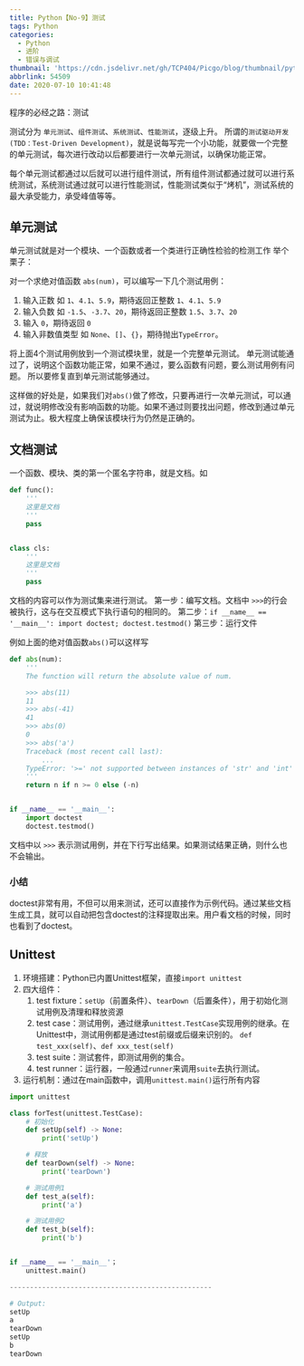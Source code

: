```yaml
---
title: Python【No-9】测试
tags: Python
categories:
  - Python
  - 进阶
  - 错误与调试
thumbnail: 'https://cdn.jsdelivr.net/gh/TCP404/Picgo/blog/thumbnail/python.png'
abbrlink: 54509
date: 2020-07-10 10:41:48
---
```


程序的必经之路：测试

<!--more-->


测试分为 `单元测试`、`组件测试`、`系统测试`、`性能测试`，逐级上升。
所谓的`测试驱动开发(TDD：Test-Driven Development)`，就是说每写完一个小功能，就要做一个完整的单元测试，每次进行改动以后都要进行一次单元测试，以确保功能正常。

每个单元测试都通过以后就可以进行组件测试，所有组件测试都通过就可以进行系统测试，系统测试通过就可以进行性能测试，性能测试类似于“烤机”，测试系统的最大承受能力，承受峰值等等。

## 单元测试
单元测试就是对一个模块、一个函数或者一个类进行正确性检验的检测工作
举个栗子：

对一个求绝对值函数 `abs(num)`，可以编写一下几个测试用例：

1. 输入正数 如 `1`、`4.1`、`5.9`，期待返回正整数 `1`、`4.1`、`5.9`
2. 输入负数 如 `-1.5`、`-3.7`、`20`，期待返回正整数 `1.5`、`3.7`、`20`
3. 输入 `0`，期待返回 `0`
4. 输入非数值类型 如 `None`、`[]`、`{}`，期待抛出`TypeError`。

将上面4个测试用例放到一个测试模块里，就是一个完整单元测试。
单元测试能通过了，说明这个函数功能正常，如果不通过，要么函数有问题，要么测试用例有问题。
所以要修复直到单元测试能够通过。

这样做的好处是，如果我们对`abs()`做了修改，只要再进行一次单元测试，可以通过，就说明修改没有影响函数的功能。如果不通过则要找出问题，修改到通过单元测试为止。极大程度上确保该模块行为仍然是正确的。

## 文档测试

一个函数、模块、类的第一个匿名字符串，就是文档。如

```python
def func():
    '''
    这里是文档
    '''
    pass


class cls:
    '''
    这里是文档
    '''
    pass
```

文档的内容可以作为测试集来进行测试。
第一步：编写文档。文档中 `>>>`的行会被执行，这与在交互模式下执行语句的相同的。
第二步：`if __name__ == '__main__': import doctest; doctest.testmod()`
第三步：运行文件

例如上面的绝对值函数`abs()`可以这样写

```python
def abs(num):
    '''
    The function will return the absolute value of num.

    >>> abs(11)
    11
    >>> abs(-41)
    41
    >>> abs(0)
    0
    >>> abs('a')
    Traceback (most recent call last):
        ...
    TypeError: '>=' not supported between instances of 'str' and 'int'
    '''
    return n if n >= 0 else (-n)


if __name__ == '__main__':
    import doctest
    doctest.testmod()
```
文档中以 `>>>` 表示测试用例，并在下行写出结果。如果测试结果正确，则什么也不会输出。

### 小结
doctest非常有用，不但可以用来测试，还可以直接作为示例代码。通过某些文档生成工具，就可以自动把包含doctest的注释提取出来。用户看文档的时候，同时也看到了doctest。

## Unittest
1. 环境搭建：Python已内置Unittest框架，直接`import unittest`
2. 四大组件：
    1. test fixture：`setUp`（前置条件）、`tearDown`（后置条件），用于初始化测试用例及清理和释放资源
    2. test case：测试用例，通过继承`unittest.TestCase`实现用例的继承。在Unittest中，测试用例都是通过test前缀或后缀来识别的。
        `def test_xxx(self)`、`def xxx_test(self)`
    3. test suite：测试套件，即测试用例的集合。
    4. test runner：运行器，一般通过`runner`来调用`suite`去执行测试。
3. 运行机制：通过在main函数中，调用`unittest.main()`运行所有内容


```python
import unittest

class forTest(unittest.TestCase):
    # 初始化
    def setUp(self) -> None:
        print('setUp')

    # 释放
    def tearDown(self) -> None:
        print('tearDown')

    # 测试用例1
    def test_a(self):
        print('a')

    # 测试用例2
    def test_b(self):
        print('b')


if __name__ == '__main__'；
    unittest.main()

--------------------------------------------------

# Output:
setUp
a
tearDown
setUp
b
tearDown
```